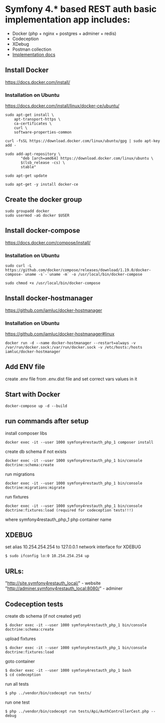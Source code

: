 # Symfony 4.* based REST auth basic implementation app includes:
- Docker (php + nginx + postgres + adminer + redis)
- Codeception 
- XDebug
- Postman collection
- [Implementation docs](https://github.com/vavilen84/symfony_4_rest_auth/blob/master/docs/implement_rest_auth.md)

##  Install Docker 

https://docs.docker.com/install/

### Installation on Ubuntu

https://docs.docker.com/install/linux/docker-ce/ubuntu/

```
sudo apt-get install \
    apt-transport-https \
    ca-certificates \
    curl \
    software-properties-common
```

```
curl -fsSL https://download.docker.com/linux/ubuntu/gpg | sudo apt-key add -
```

```
sudo add-apt-repository \
       "deb [arch=amd64] https://download.docker.com/linux/ubuntu \
       $(lsb_release -cs) \
       stable"
```

```
sudo apt-get update
```

```
sudo apt-get -y install docker-ce
```

## Create the docker group

```
sudo groupadd docker
sudo usermod -aG docker $USER
```

##  Install docker-compose 

https://docs.docker.com/compose/install/

### Installation on Ubuntu

```
sudo curl -L https://github.com/docker/compose/releases/download/1.19.0/docker-compose-`uname -s`-`uname -m` -o /usr/local/bin/docker-compose
```

```
sudo chmod +x /usr/local/bin/docker-compose
```

##  Install docker-hostmanager

https://github.com/iamluc/docker-hostmanager

### Installation on Ubuntu

https://github.com/iamluc/docker-hostmanager#linux

```
docker run -d --name docker-hostmanager --restart=always -v /var/run/docker.sock:/var/run/docker.sock -v /etc/hosts:/hosts iamluc/docker-hostmanager
```

##  Add ENV file

create .env file from .env.dist file and set correct vars values in it


##  Start with Docker

```
docker-compose up -d --build
```

##  run commands after setup


install composer libs
```
docker exec -it --user 1000 symfony4restauth_php_1 composer install
```

create db schema if not exists
```
docker exec -it --user 1000 symfony4restauth_php_1 bin/console doctrine:schema:create
```

run migrations
```
docker exec -it --user 1000 symfony4restauth_php_1 bin/console doctrine:migrations:migrate
```

run fixtures
```
docker exec -it --user 1000 symfony4restauth_php_1 bin/console doctrine:fixtures:load (required for codeception tests!!!)
```

where symfony4restauth_php_1 php container name

## XDEBUG
set alias 10.254.254.254 to 127.0.0.1 network interface for XDEBUG
```
$ sudo ifconfig lo:0 10.254.254.254 up
```

## URLs:
"http://site.symfony4restauth_local/" - website<br>
"http://adminer.symfony4restauth_local:8080/" - adminer

## Codeception tests
create db schema (if not created yet)
```
$ docker exec -it --user 1000 symfony4restauth_php_1 bin/console doctrine:schema:create 
```

upload fixtures
```
$ docker exec -it --user 1000 symfony4restauth_php_1 bin/console doctrine:fixtures:load 
```

goto container
```
$ docker exec -it --user 1000 symfony4restauth_php_1 bash
$ cd codeception
```
run all tests
```
$ php ../vendor/bin/codecept run tests/
```
run one test 
```
$ php ../vendor/bin/codecept run tests/Api/AuthControllerCest.php --debug
```
